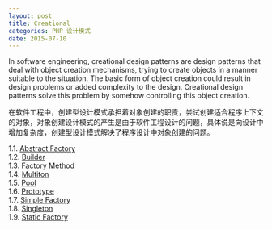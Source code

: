 ```yaml
---
layout: post
title: Creational
categories: PHP 设计模式
date: 2015-07-10
---
```


In software engineering, creational design patterns are design patterns that deal with object creation mechanisms, trying to create objects in a manner suitable to the situation. The basic form of object creation could result in design problems or added complexity to the design. Creational design patterns solve this problem by somehow controlling this object creation.

在软件工程中，创建型设计模式承担着对象创建的职责，尝试创建适合程序上下文的对象，对象创建设计模式的产生是由于软件工程设计的问题，具体说是向设计中增加复杂度，创建型设计模式解决了程序设计中对象创建的问题。

<!-- more -->

1.1. [Abstract Factory]()  
1.2. [Builder]()  
1.3. [Factory Method]()<br/>
1.4. [Multiton]()<br/>
1.5. [Pool]()<br/>
1.6. [Prototype]()<br/>
1.7. [Simple Factory]()<br/>
1.8. [Singleton]()<br/>
1.9. [Static Factory]()<br/>

